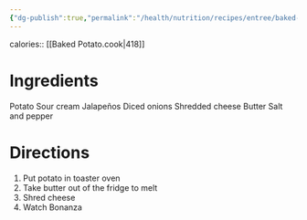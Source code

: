 ```yaml
---
{"dg-publish":true,"permalink":"/health/nutrition/recipes/entree/baked-potato/","tags":["cookmate"]}
---
```



calories:: [[Baked Potato.cook|418]]

# Ingredients

Potato
Sour cream
Jalapeños
Diced onions
Shredded cheese
Butter
Salt and pepper

# Directions

1) Put potato in toaster oven
2) Take butter out of the fridge to melt
3) Shred cheese
4) Watch Bonanza